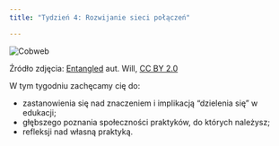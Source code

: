 ```yaml
---
title: "Tydzień 4: Rozwijanie sieci połączeń"

---
```



![Cobweb][1]

Źródło zdjęcia: [Entangled][2] aut. Will, [CC BY 2.0][3]


W tym tygodniu zachęcamy cię do:

 - zastanowienia się nad znaczeniem i implikacją “dzielenia się” w edukacji; 
 - głębszego poznania społeczności praktyków, do których należysz;
 - refleksji nad własną praktyką.


  [1]: http://s1.postimg.org/bloysjv1b/8494137508_10c7eac9c3_z.jpg
  [2]: https://www.flickr.com/photos/bongonian/8494137508/
  [3]: https://creativecommons.org/licenses/by/2.0/

